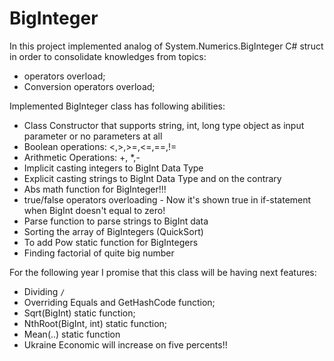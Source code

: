 # BigInteger
In this project implemented analog of System.Numerics.BigInteger C# struct in order to consolidate knowledges from topics:
- operators overload;
- Conversion operators overload;

Implemented BigInteger class has following abilities:
- Class Constructor that supports string, int, long type object as input parameter or no parameters at all
- Boolean operations: <,>,>=,<=,==,!=
- Arithmetic Operations: +, *,-
- Implicit casting integers to BigInt Data Type
- Explicit casting strings to BigInt Data Type and on the contrary
- Abs math function for BigInteger!!!
- true/false operators overloading - Now it's shown true in if-statement when BigInt doesn't equal to zero!
- Parse function to parse strings to BigInt data
- Sorting the array of BigIntegers (QuickSort)
- To add Pow static function for BigIntegers
- Finding factorial of quite big number


For the following year I promise that this class will be having next features:
- Dividing `/`
- Overriding Equals and GetHashCode function;
- Sqrt(BigInt) static function;
- NthRoot(BigInt, int) static function;
- Mean(..) static function
- Ukraine Economic will increase on five percents!!
